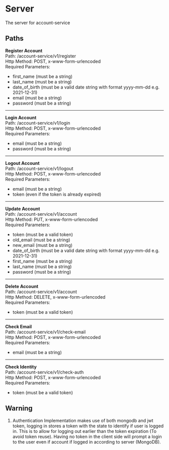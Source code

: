 # Server
The server for account-service

## Paths

**Register Account** \
Path: /account-service/v1/register \
Http Method: POST, x-www-form-urlencoded \
Required Parameters:
- first_name (must be a string)
- last_name (must be a string)
- date_of_birth (must be a valid date string with format yyyy-mm-dd e.g. 2021-12-31)
- email (must be a string)
- password (must be a string)
***


**Login Account** \
Path: /account-service/v1/login \
Http Method: POST, x-www-form-urlencoded \
Required Parameters:
- email (must be a string)
- password (must be a string)
***


**Logout Account** \
Path: /account-service/v1/logout \
Http Method: POST, x-www-form-urlencoded \
Required Parameters:
- email (must be a string)
- token (even if the token is already expired)
***


**Update Account** \
Path: /account-service/v1/account \
Http Method: PUT, x-www-form-urlencoded \
Required Parameters:
- token (must be a valid token)
- old_email (must be a string)
- new_email (must be a string)
- date_of_birth (must be a valid date string with format yyyy-mm-dd e.g. 2021-12-31)
- first_name (must be a string)
- last_name (must be a string)
- password (must be a string)
***


**Delete Account** \
Path: /account-service/v1/account \
Http Method: DELETE, x-www-form-urlencoded \
Required Parameters:
- token (must be a valid token)
***


**Check Email** \
Path: /account-service/v1/check-email \
Http Method: POST, x-www-form-urlencoded \
Required Parameters:
- email (must be a string)
***

**Check Identity** \
Path: /account-service/v1/check-auth \
Http Method: POST, x-www-form-urlencoded \
Required Parameters:
- token (must be a valid token)

## Warning

1. Authentication Implementation makes use of both mongodb and jwt token, logging in stores a token with the state to identify if user is logged in. This is to allow for logging out earlier than the token expiration (To avoid token reuse). Having no token in the client side will prompt a login to the user even if account if logged in according to server (MongoDB).
